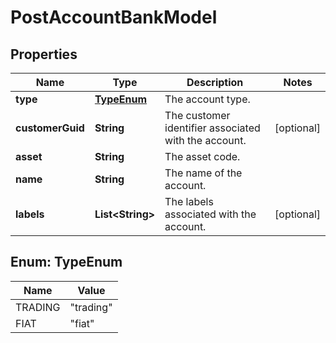 

# PostAccountBankModel


## Properties

| Name | Type | Description | Notes |
|------------ | ------------- | ------------- | -------------|
|**type** | [**TypeEnum**](#TypeEnum) | The account type. |  |
|**customerGuid** | **String** | The customer identifier associated with the account. |  [optional] |
|**asset** | **String** | The asset code. |  |
|**name** | **String** | The name of the account. |  |
|**labels** | **List&lt;String&gt;** | The labels associated with the account. |  [optional] |



## Enum: TypeEnum

| Name | Value |
|---- | -----|
| TRADING | &quot;trading&quot; |
| FIAT | &quot;fiat&quot; |



